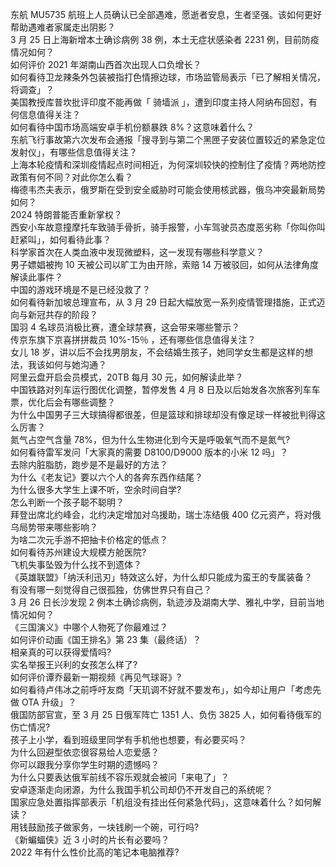 东航 MU5735 航班上人员确认已全部遇难，愿逝者安息，生者坚强。该如何更好帮助遇难者家属走出阴影？  
3 月 25 日上海新增本土确诊病例 38 例，本土无症状感染者 2231 例，目前防疫情况如何？  
如何评价 2021 年湖南山西首次出现人口负增长？  
如何看待卫龙辣条外包装被指打色情擦边球，市场监管局表示「已了解相关情况，将调查」？  
美国教授库普坎批评印度不能再做「 骑墙派 」，遭到印度主持人阿纳布回怼，有何信息值得关注？  
如何看待中国市场高端安卓手机份额暴跌 8%？这意味着什么？  
东航飞行事故第六次发布会通报「搜寻到与第二个黑匣子安装位置较近的紧急定位发射仪」，有哪些信息值得关注？  
上海本轮疫情和深圳疫情起点时间相近，为何深圳较快的控制住了疫情？两地防控政策有何不同？对此你怎么看？  
梅德韦杰夫表示，俄罗斯在受到安全威胁时可能会使用核武器，俄乌冲突最新局势如何？  
2024 特朗普能否重新掌权？  
西安小车故意撞摩托车致骑手骨折，骑手报警，小车驾驶员态度恶劣称「你叫你叫赶紧叫」，如何看待此事？  
科学家首次在人类血液中发现微塑料，这一发现有哪些科学意义？  
男子嫖娼被拘 10 天被公司以旷工为由开除，索赔 14 万被驳回，如何从法律角度解读此事件？  
中国的游戏环境是不是已经没救了？  
如何看待新加坡总理宣布，从 3 月 29 日起大幅放宽一系列疫情管理措施，正式迈向与新冠共存的阶段？  
国羽 4 名球员消极比赛，遭全球禁赛，这会带来哪些警示？  
传京东旗下京喜拼拼裁员 10%-15％ ，还有哪些信息值得关注？  
女儿 18 岁，讲以后不会找男朋友，不会结婚生孩子，她同学女生都是这样的想法，我该如何与她沟通？  
阿里云盘开启会员模式，20TB 每月 30 元，如何解读此举？  
中国铁路对列车运行图优化调整，暂停发售 4 月 8 日及以后始发各次旅客列车车票，优化后会有哪些调整？  
为什么中国男子三大球搞得都很差，但是篮球和排球却没有像足球一样被批判得这么厉害？  
氮气占空气含量 78%，但为什么生物进化到今天是呼吸氧气而不是氮气?  
如何看待雷军发问「大家真的需要 D8100/D9000 版本的小米 12 吗」？  
去除内脏脂肪，跑步是不是最好的方法？  
为什么《老友记》要以六个人的各奔东西作结尾？  
为什么很多大学生上课不听，空余时间自学?  
怎么判断一个孩子聪不聪明？  
拜登出席北约峰会，北约决定增加对乌援助，瑞士冻结俄 400 亿元资产，将对俄乌局势带来哪些影响？  
为啥二次元手游不把抽卡价格定的低点？  
如何看待苏州建设大规模方舱医院?  
飞机失事坠毁为什么找不到遗体？  
《英雄联盟》「纳沃利迅刃」特效这么好，为什么却只能成为蛮王的专属装备？  
有没有哪一刻觉得自己很孤独，仿佛世界只有自己？  
3 月 26 日长沙发现 2 例本土确诊病例，轨迹涉及湖南大学、雅礼中学，目前当地情况如何？  
《三国演义》中哪个人物死了你最难过？  
如何评价动画《国王排名》第 23 集（最终话）？  
相亲真的可以获得爱情吗?  
实名举报王兴利的女孩怎么样了?  
如何评价谭乔最新一期视频《再见气球哥》?  
如何看待卢伟冰之前呼吁友商「天玑调不好就不要发布」，如今却让用户「考虑先做 OTA 升级」？  
俄国防部官宣，至 3 月 25 日俄军阵亡 1351 人、负伤 3825 人，如何看待俄军的伤亡情况?  
孩子上小学，看到班级里同学有手机他也想要，有必要买吗？  
为什么回避型依恋很容易给人恋爱感？  
你可以跟我分享你学生时期的遗憾吗？  
为什么只要表达俄军前线不容乐观就会被问「来电了」？  
安卓逐渐走向闭源，为什么我国手机公司却仍不开发自己的系统呢？  
国家应急处置指挥部表示「机组没有挂出任何紧急代码」，这意味着什么？如何解读？  
用钱鼓励孩子做家务，一块钱刷一个碗，可行吗?  
《新蝙蝠侠》近 3 小时的片长有必要吗？  
2022 年有什么性价比高的笔记本电脑推荐?  
